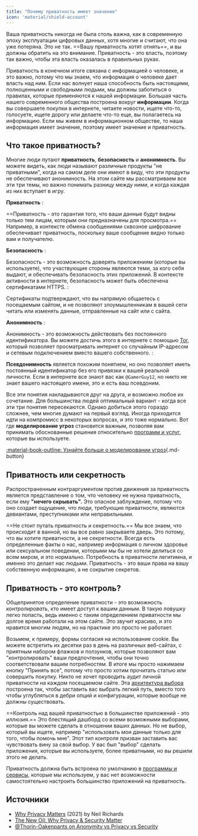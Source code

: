 ```yaml
---
title: "Почему приватность имеет значение"
icon: 'material/shield-account'
---
```


Ваша приватность никогда не была столь важна, как в современную эпоху эксплуатации цифровых данных, хотя многие и считают, что она уже потеряна. Это не так. ==Вашу приватность хотят отнять==, и вы должны обратить на это внимание. Приватность - это власть, поэтому так важно, чтобы эта власть оказалась в правильных руках.

Приватность в конечном итоге связана с информацией о человеке, и это важно, потому что мы знаем, что информация о человеке дает власть над ним. Если нас волнует наша способность быть настоящими, полноценными и свободными людьми, мы должны заботиться о правилах, которые применяются к нашей информации. Большая часть нашего современного общества построена вокруг **информации**. Когда вы совершаете покупки в интернете, читаете новости, ищете что-то, голосуете, ищете дорогу или делаете что-то еще, вы полагаетесь на информацию. Если мы живем в информационном обществе, то наша информация имеет значение, поэтому имеет значение и приватность.

## Что такое приватность?

Многие люди путают **приватность**, **безопасность** и **анонимность**. Вы можете видеть, как люди называют различные продукты "не приватными", когда на самом деле они имеют в виду, что эти продукты не обеспечивают анонимность. На этом сайте мы рассматриваем все эти три темы, но важно понимать разницу между ними, и когда каждая из них вступает в игру.

**Приватность**
:

==Приватность - это гарантия того, что ваши данные будут видны только тем лицам, которым они предназначены для просмотра.== Например, в контексте обмена сообщениями сквозное шифрование обеспечивает приватность, поскольку ваше сообщение видно только вам и получателю.

**Безопасность**
:

Безопасность - это возможность доверять приложениям (которые вы используете), что участвующие стороны являются теми, за кого себя выдают, и обеспечивать безопасность этих приложений. В контексте активности в интернете, безопасность может быть обеспечена сертификатами HTTPS.
:

Сертификаты подтверждают, что вы напрямую общаетесь с посещаемым сайтом, и не позволяют злоумышленникам в вашей сети читать или изменять данные, отправленные на сайт или с сайта.

**Анонимность**
:

Анонимность - это возможность действовать без постоянного идентификатора. Вы можете достичь этого в интернете с помощью [Tor](../tor.md), который позволяет просматривать интернет со случайным IP-адресом и сетевым подключением вместо вашего собственного.
:

**Псевдонимность** является похожим понятием, но оно позволяет иметь постоянный идентификатор без его привязки к вашей реальной личности. Если в интернете все знают вас как `@GamerGuy12`, но никто не знает вашего настоящего имени, это и есть ваш псевдоним.

Все эти понятия накладываются друг на друга, и возможно любое их сочетание. Для большинства людей оптимальный вариант - когда все эти три понятия пересекаются. Однако добиться этого гораздо сложнее, чем многие думают на первый взгляд. Иногда приходится идти на компромисс в некоторых вопросах, и это тоже нормально. Вот где **моделирование угроз** становится важным, позволяя вам принимать обоснованные решения относительно [программ и услуг](../tools.md), которые вы используете.

[:material-book-outline: Узнайте больше о моделировании угроз](threat-modeling.md ""){.md-button}

## Приватность или секретность

Распространенным контраргументом против движения за приватность является представление о том, что человеку не нужна приватность, если ему **"нечего скрывать".** Это опасное заблуждение, потому что оно создает ощущение, что люди, требующие приватности, являются девиантами, преступниками или неправильными.

==Не стоит путать приватность и секретность.== Мы все знаем, что происходит в ванной, но вы все равно закрываете дверь. Это потому, что вы хотите приватности, а не секретности. Всегда есть определенные факты о нас, например информация о личном здоровье или сексуальном поведении, которыми мы бы не хотели делиться со всем миром, и это нормально. Потребность в приватности легитимна, и именно это делает нас людьми. Приватность - это ваши права на вашу собственную информацию, а не сокрытие секретов.

## Приватность - это контроль?

Общепринятое определение приватности - это возможность *контролировать*, кто имеет доступ к вашим данным. В такую ловушку легко попасть, ведь именно с таким определением приватности мы долгое время работали на этом сайте. Это звучит красиво, и это нравится многим людям, но на практике это просто не работает.

Возьмем, к примеру, формы согласия на использование cookie. Вы можете встретить их десятки раз в день на различных веб-сайтах, с приятным набором флажков и ползунков, которые позволяют вам "контролировать" ваши предпочтения, чтобы они точно соответствовали вашим потребностям. В итоге мы просто нажимаем кнопку "Принять все", потому что просто хотим прочитать статью или совершить покупку. Никто не хочет проводить аудит личной приватности на каждом посещаемом сайте. Эта [архитектура выбора](https://ru.wikipedia.org/wiki/архитектура_выбора) построена так, чтобы заставить вас выбрать легкий путь, вместо того чтобы углубляться в дебри опций и конфигурации, которые вообще не должны существовать.

==Контроль над вашей приватностью в большинстве приложений - это иллюзия.== Это блестящий дашборд со всеми возможными выборами, которые вы можете сделать в отношении ваших данных. Но не выбор, который вы ищете, например "использовать мои данные только для того, чтобы помочь мне". Этот тип контроля призван заставить вас чувствовать вину за свой выбор. У вас был "выбор" сделать приложения, которые вы используете, более приватными, но вы решили этого не делать.

Приватность должна быть встроена по умолчанию в [программы и сервисы](../tools.md), которые мы используем, у вас нет возможности самостоятельно настроить большинство приложений на приватность.

## Источники

- [Why Privacy Matters](https://amazon.com/dp/0190939044) (2021) by Neil Richards
- [The New Oil: Why Privacy & Security Matter](https://thenewoil.org/en/guides/prologue/why)
- [@Thorin-Oakenpants on Anonymity vs Privacy vs Security](https://code.privacyguides.dev/privacyguides/privacytools.io/issues/1760#issuecomment-10452)
